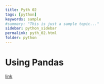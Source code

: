 ```yaml
---
title: Pyth 02
tags: [python]
keywords: sample
#summary: "This is just a sample topic..."
sidebar: python_sidebar
permalink: pyth_02.html
folder: python
---
```


# Using Pandas

[link](https://linuxacademy.com/cp/modules/view/id/621)